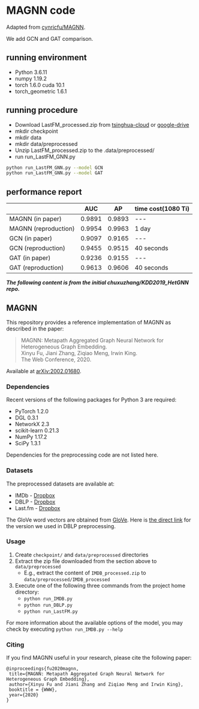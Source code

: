 
# MAGNN code

Adapted from [cynricfu/MAGNN](https://github.com/cynricfu/MAGNN).

We add GCN and GAT comparison.

## running environment

* Python 3.6.11
* numpy 1.19.2
* torch 1.6.0 cuda 10.1
* torch_geometric 1.6.1

## running procedure

* Download LastFM_processed.zip from [tsinghua-cloud](https://cloud.tsinghua.edu.cn/d/9870e66d3c4f40c7b31a/files/?p=%2Fpreprocessed%2FLastFM_processed.zip) or [google-drive](https://drive.google.com/file/d/16_AvIXGo2M6kSpBGy--SISEyK2-1_uo-/view?usp=sharing)
* mkdir checkpoint
* mkdir data
* mkdir data/preprocessed
* Unzip LastFM_processed.zip to the .data/preprocessed/
* run run_LastFM_GNN.py

```bash
python run_LastFM_GNN.py --model GCN
python run_LastFM_GNN.py --model GAT 
```

## performance report

|                      |     AUC   |    AP     | time cost(1080 Ti) |
| ---------------------- | --------- | --------- | --------- |
| MAGNN (in paper)   | 0.9891     | 0.9893   | ---  |
| MAGNN (reproduction)   | 0.9954     | 0.9963   | 1 day|
| GCN (in paper)       | 0.9097| 0.9165| ---|
| GCN (reproduction)       | 0.9455| 0.9515|  40 seconds |
| GAT (in paper)       | 0.9236    | 0.9155    |   ---|
| GAT (reproduction)       | 0.9613    | 0.9606    | 40 seconds |

***The following content is from the initial chuxuzhang/KDD2019_HetGNN repo.***
## MAGNN

This repository provides a reference implementation of MAGNN as described in the paper:
> MAGNN: Metapath Aggregated Graph Neural Network for Heterogeneous Graph Embedding.<br>
> Xinyu Fu, Jiani Zhang, Ziqiao Meng, Irwin King.<br>
> The Web Conference, 2020.

Available at [arXiv:2002.01680](https://arxiv.org/abs/2002.01680).

### Dependencies

Recent versions of the following packages for Python 3 are required:
* PyTorch 1.2.0
* DGL 0.3.1
* NetworkX 2.3
* scikit-learn 0.21.3
* NumPy 1.17.2
* SciPy 1.3.1

Dependencies for the preprocessing code are not listed here.

### Datasets

The preprocessed datasets are available at:
* IMDb - [Dropbox](https://www.dropbox.com/s/g0btk9ctr1es39x/IMDB_processed.zip?dl=0)
* DBLP - [Dropbox](https://www.dropbox.com/s/yh4grpeks87ugr2/DBLP_processed.zip?dl=0)
* Last.fm - [Dropbox](https://www.dropbox.com/s/jvlbs09pz6zwcka/LastFM_processed.zip?dl=0)

The GloVe word vectors are obtained from [GloVe](https://nlp.stanford.edu/projects/glove/). Here is [the direct link](http://nlp.stanford.edu/data/glove.6B.zip) for the version we used in DBLP preprocessing.

### Usage

1. Create `checkpoint/` and `data/preprocessed` directories
2. Extract the zip file downloaded from the section above to `data/preprocessed`
    * E.g., extract the content of `IMDB_processed.zip` to `data/preprocessed/IMDB_processed`
2. Execute one of the following three commands from the project home directory:
    * `python run_IMDB.py`
    * `python run_DBLP.py`
    * `python run_LastFM.py`

For more information about the available options of the model, you may check by executing `python run_IMDB.py --help`

### Citing

If you find MAGNN useful in your research, please cite the following paper:

	@inproceedings{fu2020magnn,
     title={MAGNN: Metapath Aggregated Graph Neural Network for Heterogeneous Graph Embedding},
     author={Xinyu Fu and Jiani Zhang and Ziqiao Meng and Irwin King},
     booktitle = {WWW},
     year={2020}
    }
